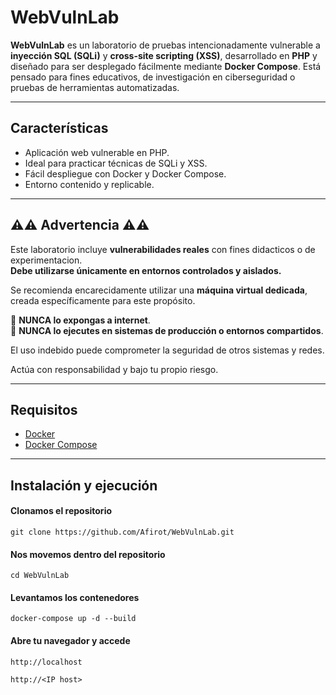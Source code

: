 # WebVulnLab

**WebVulnLab** es un laboratorio de pruebas intencionadamente vulnerable a **inyección SQL (SQLi)** y **cross-site scripting (XSS)**, desarrollado en **PHP** y diseñado para ser desplegado fácilmente mediante **Docker Compose**. Está pensado para fines educativos, de investigación en ciberseguridad o pruebas de herramientas automatizadas.

---

## Características

- Aplicación web vulnerable en PHP.
- Ideal para practicar técnicas de SQLi y XSS.
- Fácil despliegue con Docker y Docker Compose.
- Entorno contenido y replicable.

---

## ⚠️⚠️ Advertencia ⚠️⚠️

Este laboratorio incluye **vulnerabilidades reales** con fines didacticos o de experimentacion.  
**Debe utilizarse únicamente en entornos controlados y aislados.**

Se recomienda encarecidamente utilizar una **máquina virtual dedicada**, creada específicamente para este propósito.

🚫 **NUNCA lo expongas a internet**.  
🚫 **NUNCA lo ejecutes en sistemas de producción o entornos compartidos**.

El uso indebido puede comprometer la seguridad de otros sistemas y redes.

Actúa con responsabilidad y bajo tu propio riesgo.

---

## Requisitos

- [Docker](https://www.docker.com/)
- [Docker Compose](https://docs.docker.com/compose/)

---

## Instalación y ejecución

#### Clonamos el repositorio

```git clone https://github.com/Afirot/WebVulnLab.git```

#### Nos movemos dentro del repositorio

```cd WebVulnLab```

#### Levantamos los contenedores

```docker-compose up -d --build```

#### Abre tu navegador y accede

```http://localhost```

```http://<IP host>```
